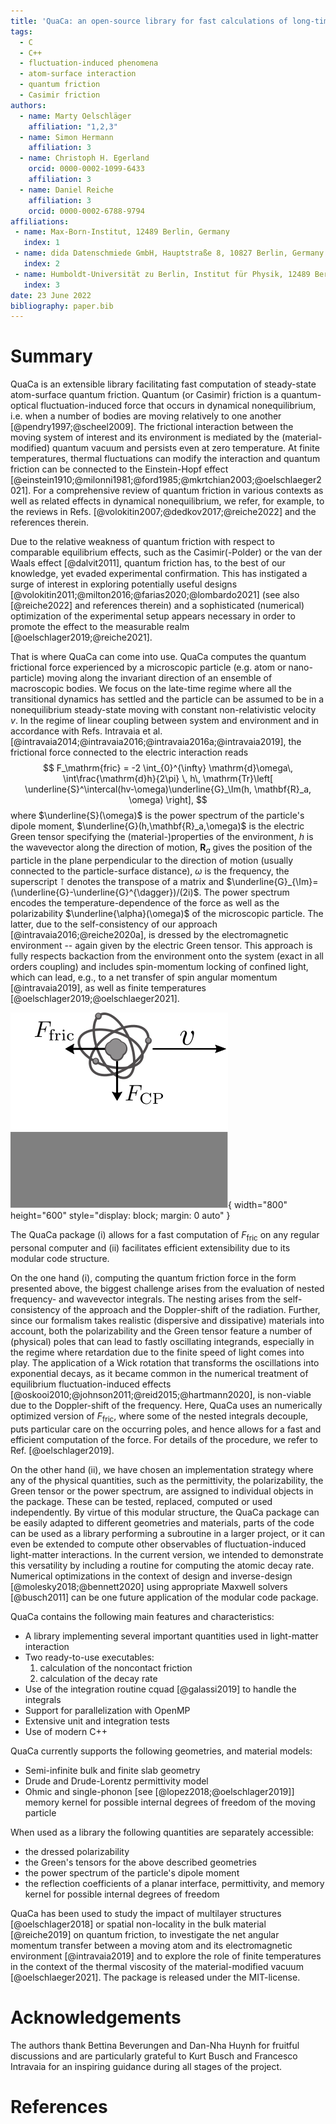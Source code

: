 ```yaml
---
title: 'QuaCa: an open-source library for fast calculations of long-time atom-surface interactions'
tags:
  - C
  - C++
  - fluctuation-induced phenomena
  - atom-surface interaction
  - quantum friction
  - Casimir friction
authors:
  - name: Marty Oelschläger
    affiliation: "1,2,3"
  - name: Simon Hermann
    affiliation: 3
  - name: Christoph H. Egerland
    orcid: 0000-0002-1099-6433
    affiliation: 3
  - name: Daniel Reiche
    affiliation: 3
    orcid: 0000-0002-6788-9794
affiliations:
 - name: Max-Born-Institut, 12489 Berlin, Germany
   index: 1
 - name: dida Datenschmiede GmbH, Hauptstraße 8, 10827 Berlin, Germany
   index: 2
 - name: Humboldt-Universität zu Berlin, Institut für Physik, 12489 Berlin, Germany
   index: 3
date: 23 June 2022
bibliography: paper.bib
---
```


# Summary

QuaCa is an extensible library facilitating fast computation of steady-state atom-surface quantum friction.
Quantum (or Casimir) friction is a quantum-optical fluctuation-induced force that occurs in dynamical nonequilibrium, i.e. when a number of bodies are moving relatively to one another [@pendry1997;@scheel2009].
The frictional interaction between the moving system of interest and its environment is mediated by the (material-modified) quantum vacuum and persists even at zero temperature.
At finite temperatures, thermal fluctuations can modify the interaction and quantum friction can be connected to the Einstein-Hopf effect [@einstein1910;@milonni1981;@ford1985;@mkrtchian2003;@oelschlaeger2021].
For a comprehensive review of quantum friction in various contexts as well as related effects in dynamical nonequilibrium, we refer, for example, to the reviews in Refs. [@volokitin2007;@dedkov2017;@reiche2022] and the references therein.

Due to the relative weakness of quantum friction with respect to comparable equilibrium effects, such as the Casimir(-Polder) or the van der Waals effect [@dalvit2011], quantum friction has, to the best of our knowledge, yet evaded experimental confirmation.
This has instigated a surge of interest in exploring potentially useful designs [@volokitin2011;@milton2016;@farias2020;@lombardo2021] (see also [@reiche2022] and references therein) and a sophisticated (numerical) optimization of the experimental setup appears necessary in order to promote the effect to the measurable realm [@oelschlager2019;@reiche2021].

That is where QuaCa can come into use.
QuaCa computes the quantum frictional force experienced by a microscopic particle (e.g. atom or nano-particle) moving along the invariant direction of an ensemble of macroscopic bodies.
We focus on the late-time regime where all the transitional dynamics has settled and the particle can be assumed to be in a nonequilibrium steady-state moving with constant non-relativistic velocity $v$.
In the regime of linear coupling between system and environment and in accordance with Refs. Intravaia et al. [@intravaia2014;@intravaia2016;@intravaia2016a;@intravaia2019], the frictional force connected to the electric interaction reads
$$
  F_\mathrm{fric} =
-2
\int_{0}^{\infty} \mathrm{d}\omega\, \int\frac{\mathrm{d}h}{2\pi} \, h\,
\mathrm{Tr}\left[
\underline{S}^\intercal(hv-\omega)\underline{G}_\Im(h, \mathbf{R}_a, \omega)
\right],
$$
where $\underline{S}(\omega)$ is the power spectrum of the particle's dipole moment, $\underline{G}(h,\mathbf{R}_a,\omega)$ is the electric Green tensor specifying the (material-)properties of the environment, $h$ is the wavevector along the direction of motion, $\mathbf{R}_a$ gives the position of the particle in the plane perpendicular to the direction of motion (usually connected to the particle-surface distance), $\omega$ is the frequency, the superscript $\intercal$ denotes the transpose of a matrix and $\underline{G}_{\Im}=(\underline{G}-\underline{G}^{\dagger})/(2i)$.
The power spectrum encodes the temperature-dependence of the force as well as the polarizability $\underline{\alpha}(\omega)$ of the microscopic particle.
The latter, due to the self-consistency of our approach [@intravaia2016;@reiche2020a], is dressed by the electromagnetic environment -- again given by the electric Green tensor.
This approach is fully respects backaction from the environment onto the system (exact in all orders coupling) and includes spin-momentum locking of confined light, which can lead, e.g., to a net transfer of spin angular momentum [@intravaia2019], as well as finite temperatures [@oelschlager2019;@oelschlaeger2021].


![Sketch of the setup. A microscopic object, say, an atom, moves with constant velocity and height above a flat macroscopic surface. At constant velocity $v$, the particle is attracted by the surface ($F_{\rm CP}$, Casimir-Polder force) and experiences a moderating force ($F_{\rm fric}$, quantum friction).. \label{fig:setup}](images/setup.svg){ width="800" height="600" style="display: block; margin: 0 auto" }

The QuaCa package (i) allows for a fast computation of $F_{\mathrm{fric}}$ on any regular personal computer and (ii) facilitates efficient extensibility due to its modular code structure.

On the one hand (i), computing the quantum friction force in the form presented above, the biggest challenge arises from the evaluation of nested frequency- and wavevector integrals.
The nesting arises from the self-consistency of the approach and the Doppler-shift of the radiation.
Further, since our formalism takes realistic (dispersive and dissipative) materials into account, both the polarizability and the Green tensor feature a number of (physical) poles that can lead to fastly oscillating integrands, especially in the regime where retardation due to the finite speed of light comes into play.
The application of a Wick rotation that transforms the oscillations into exponential decays, as it became common in the numerical treatment of equilibrium fluctuation-induced effects [@oskooi2010;@johnson2011;@reid2015;@hartmann2020], is non-viable due to the Doppler-shift of the frequency.
Here, QuaCa uses an numerically optimized version of $F_{\mathrm{fric}}$, where some of the nested integrals decouple, puts particular care on the occurring poles, and hence allows for a fast and efficient computation of the force.
For details of the procedure, we refer to Ref. [@oelschlager2019].

On the other hand (ii), we have chosen an implementation strategy where any of the physical quantities, such as the permittivity, the polarizability, the Green tensor or the power spectrum, are assigned to individual objects in the package. These can be tested, replaced, computed or used independently.
By virtue of this modular structure, the QuaCa package can be easily adapted to different geometries and materials, parts of the code can be used as a library performing a subroutine in a larger project, or it can even be extended to compute other observables of fluctuation-induced light-matter interactions.
In the current version, we intended to demonstrate this versatility by including a routine for computing the atomic decay rate.
Numerical optimizations in the context of design and inverse-design [@molesky2018;@bennett2020] using appropriate Maxwell solvers [@busch2011] can be one future application of the modular code package.


QuaCa contains the following main features and characteristics:

- A library implementing several important quantities used in light-matter interaction
- Two ready-to-use executables:
  1) calculation of the noncontact friction
  2) calculation of the decay rate
- Use of the integration routine cquad [@galassi2019] to handle the integrals
- Support for parallelization with OpenMP
- Extensive unit and integration tests
- Use of modern C++

QuaCa currently supports the following geometries, and material models:

 - Semi-infinite bulk and finite slab geometry
 - Drude and Drude-Lorentz permittivity model
 - Ohmic and single-phonon [see [@lopez2018;@oelschlager2019]] memory kernel for possible internal degrees of freedom of the moving particle

When used as a library the following quantities are separately accessible:

 - the dressed polarizability
 - the Green's tensors for the above described geometries
 - the power spectrum of the particle's dipole moment
 - the reflection coefficients of a planar interface, permittivity, and memory kernel for possible internal degrees of freedom

QuaCa has been used to study the impact of multilayer structures [@oelschlager2018] or spatial non-locality in the bulk material [@reiche2019] on quantum friction, to investigate the net angular momentum transfer between a moving atom and its electromagnetic environment [@intravaia2019] and to explore the role of finite temperatures in the context of the thermal viscosity of the material-modified vacuum [@oelschlaeger2021]. The package is released under the MIT-license.

# Acknowledgements
The authors thank Bettina Beverungen and Dan-Nha Huynh for fruitful discussions and are particularly grateful to Kurt Busch and Francesco Intravaia for an inspiring guidance during all stages of the project.

# References
